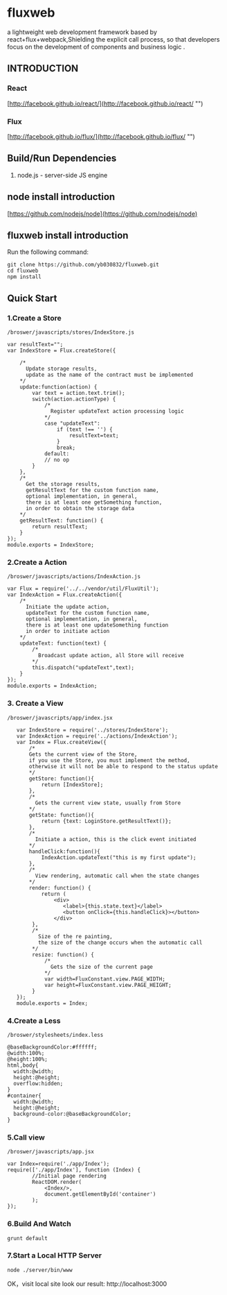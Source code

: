 # fluxweb
a lightweight web development framework based by react+flux+webpack,Shielding the explicit call process, so that developers focus on the development of components and business logic
.
## INTRODUCTION
### React
[http://facebook.github.io/react/](http://facebook.github.io/react/ "")
### Flux
[http://facebook.github.io/flux/](http://facebook.github.io/flux/ "")

## Build/Run Dependencies
1. node.js - server-side JS engine

## node install introduction
[https://github.com/nodejs/node](https://github.com/nodejs/node)

## fluxweb install introduction
Run the following command:
```
git clone https://github.com/yb030832/fluxweb.git
cd fluxweb
npm install
```
## Quick Start
### 1.Create a Store
`/broswer/javascripts/stores/IndexStore.js`
```
var resultText="";
var IndexStore = Flux.createStore({

    /*
      Update storage results,
      update as the name of the contract must be implemented
    */
    update:function(action) {
        var text = action.text.trim();
        switch(action.actionType) {
            /*
              Register updateText action processing logic
            */
            case "updateText":
                if (text !== '') {
                    resultText=text;
                }
                break;
            default:
            // no op
        }
    },
    /*
      Get the storage results,
      getResultText for the custom function name,
      optional implementation, in general,
      there is at least one getSomething function,
      in order to obtain the storage data
    */
    getResultText: function() {
        return resultText;
    }
});
module.exports = IndexStore;
```
### 2.Create a Action
`/broswer/javascripts/actions/IndexAction.js`
```
var Flux = require('../../vendor/util/FluxUtil');
var IndexAction = Flux.createAction({
    /*
      Initiate the update action,
      updateText for the custom function name,
      optional implementation, in general,
      there is at least one updateSomething function
      in order to initiate action
    */
    updateText: function(text) {
        /*
          Broadcast update action, all Store will receive
        */
        this.dispatch("updateText",text);
    }
});
module.exports = IndexAction;
```
### 3. Create a View
`/broswer/javascripts/app/index.jsx`
```
   var IndexStore = require('../stores/IndexStore');
   var IndexAction = require('../actions/IndexAction');
   var Index = Flux.createView({
       /*
       Gets the current view of the Store,
       if you use the Store, you must implement the method,
       otherwise it will not be able to respond to the status update
       */
       getStore: function(){
           return [IndexStore];
       },
       /*
         Gets the current view state, usually from Store
       */
       getState: function(){
           return {text: LoginStore.getResultText()};
       },
       /*
         Initiate a action, this is the click event initiated
       */
       handleClick:function(){
           IndexAction.updateText("this is my first update");
       },
       /*
         View rendering, automatic call when the state changes
       */
       render: function() {
           return (
               <div>
                  <label>{this.state.text}</label>
                  <button onClick={this.handleClick}></button>
               </div>
        },
        /*
          Size of the re painting,
          the size of the change occurs when the automatic call
        */
        resize: function() {
            /*
              Gets the size of the current page
            */
            var width=FluxConstant.view.PAGE_WIDTH;
            var height=FluxConstant.view.PAGE_HEIGHT;
        }
   });
   module.exports = Index;
```
### 4.Create a Less
`/broswer/stylesheets/index.less`
```
@baseBackgroundColor:#ffffff;
@width:100%;
@height:100%;
html,body{
  width:@width;
  height:@height;
  overflow:hidden;
}
#container{
  width:@width;
  height:@height;
  background-color:@baseBackgroundColor;
}
```
### 5.Call view
`/broswer/javascripts/app.jsx`
```
var Index=require('./app/Index');
require(['./app/Index'], function (Index) {
        //Initial page rendering
        ReactDOM.render(
            <Index/>,
            document.getElementById('container')
        );
});
```
### 6.Build And Watch
~~~
grunt default
~~~
### 7.Start a Local HTTP Server
~~~
node ./server/bin/www
~~~
OK，visit local site look our result: http://localhost:3000
